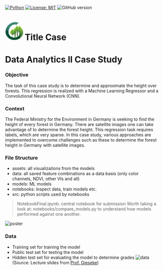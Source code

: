 [![Python](https://img.shields.io/badge/Python-3776AB?style=for-the-badge&logo=python&logoColor=white)](https://www.python.org/downloads/release/python-390/) 
[![License: MIT](https://img.shields.io/badge/license-MIT-blue)](https://opensource.org/license/mit) 
![GitHub version](https://img.shields.io/github/v/release/lgiesen/forest_height?color=green&include_prereleases)

# <img height="60px" src="https://raw.githubusercontent.com/lgiesen/forest_height/main/logo.png" style="margin-right:5px;"/>Title Case
# Data Analytics II Case Study
### Objective
The task of this case study is to determine and approximate the height over forests. This regression is realized with a Machine Learning Regressor and a Convolutional Neural Network (CNN).

### Context
The Federal Ministry for the Environment in Germany is seeking to find the height of every forest in Germany. There are satellite images one can take advantage of to determine the forest height. This regression task requires labels, which are very sparse. In this case study, various approaches are implemented to overcome challenges such as these to determine the forest height in Germany with satellite images. 

### File Structure
- assets: all visualizations from the models
- data: all saved feature combinations as a data basis (only color channels, NDVI, other VIs and all)
- models: ML models
- notebooks: inspect data, train models etc.
- src: python scripts used by notebooks

> NotebookFinal.ipynb: central notebook for submission
> Worth taking a look at: notebooks/compare_models.py to understand how models performed against one another.


![poster](https://github.com/lgiesen/forest_height/blob/main/group-6-poster.png)

### Data
- Training set for training the model
- Public test set for testing the model
- Hidden test set for evaluating the model to determine grades
![data](https://user-images.githubusercontent.com/48908722/236777192-b88a25e5-b151-4998-a33c-3137bb290294.png)
(Source: Lecture slides from [Prof. Gieseke](https://www.linkedin.com/in/fabian-gieseke/))
